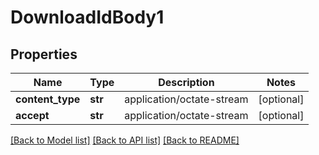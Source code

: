 # DownloadIdBody1

## Properties
Name | Type | Description | Notes
------------ | ------------- | ------------- | -------------
**content_type** | **str** | application/octate-stream | [optional] 
**accept** | **str** | application/octate-stream | [optional] 

[[Back to Model list]](../README.md#documentation-for-models) [[Back to API list]](../README.md#documentation-for-api-endpoints) [[Back to README]](../README.md)

